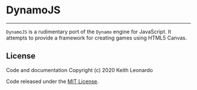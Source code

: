 # DynamoJS

--- 

`DynamoJS` is a rudimentary port of the `Dynamo` engine for JavaScript. It attempts to provide a framework for creating games using HTML5 Canvas.

## License

Code and documentation Copyright (c) 2020 Keith Leonardo

Code released under the [MIT License](https://choosealicense.com/licenses/mit/).